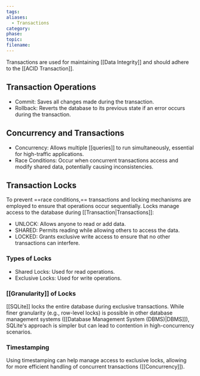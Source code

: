 ```yaml
---
tags: 
aliases:
  - Transactions
category: 
phase: 
topic: 
filename:
---
```

Transactions are used for maintaining [[Data Integrity]] and should adhere to the [[ACID Transaction]].

## Transaction Operations

- Commit: Saves all changes made during the transaction.
- Rollback: Reverts the database to its previous state if an error occurs during the transaction.

## Concurrency and Transactions

- Concurrency: Allows multiple [[queries]] to run simultaneously, essential for high-traffic applications.
- Race Conditions: Occur when concurrent transactions access and modify shared data, potentially causing inconsistencies.

## Transaction Locks

To prevent ==race conditions,== transactions and locking mechanisms are employed to ensure that operations occur sequentially. Locks manage access to the database during [[Transaction|Transactions]]:

- UNLOCK: Allows anyone to read or add data.
- SHARED: Permits reading while allowing others to access the data.
- LOCKED: Grants exclusive write access to ensure that no other transactions can interfere.

### Types of Locks
- Shared Locks: Used for read operations.
- Exclusive Locks: Used for write operations.

### [[Granularity]] of Locks

[[SQLite]] locks the entire database during exclusive transactions. While finer granularity (e.g., row-level locks) is possible in other database management systems ([[Database Management System (DBMS)|DBMS]]), SQLite's approach is simpler but can lead to contention in high-concurrency scenarios.

### Timestamping
Using timestamping can help manage access to exclusive locks, allowing for more efficient handling of concurrent transactions ([[Concurrency]]).
